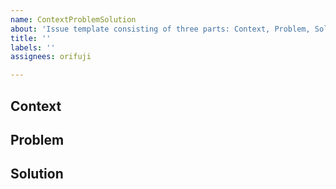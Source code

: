 ```yaml
---
name: ContextProblemSolution
about: 'Issue template consisting of three parts: Context, Problem, Solution'
title: ''
labels: ''
assignees: orifuji

---
```


## Context

## Problem

## Solution
